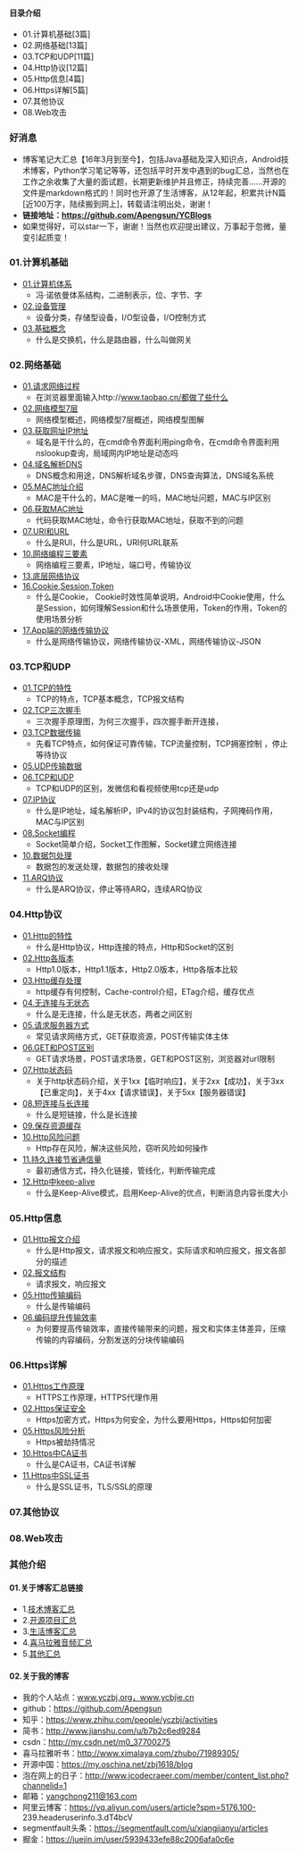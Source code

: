 #### 目录介绍
- 01.计算机基础[3篇]
- 02.网络基础[13篇]
- 03.TCP和UDP[11篇]
- 04.Http协议[12篇]
- 05.Http信息[4篇]
- 06.Https详解[5篇]
- 07.其他协议
- 08.Web攻击


### 好消息
- 博客笔记大汇总【16年3月到至今】，包括Java基础及深入知识点，Android技术博客，Python学习笔记等等，还包括平时开发中遇到的bug汇总，当然也在工作之余收集了大量的面试题，长期更新维护并且修正，持续完善……开源的文件是markdown格式的！同时也开源了生活博客，从12年起，积累共计N篇[近100万字，陆续搬到网上]，转载请注明出处，谢谢！
- **链接地址：https://github.com/Apengsun/YCBlogs**
- 如果觉得好，可以star一下，谢谢！当然也欢迎提出建议，万事起于忽微，量变引起质变！



### 01.计算机基础
- [01.计算机体系](https://github.com/Apengsun/YCBlogs/blob/master/net/%E8%AE%A1%E7%AE%97%E6%9C%BA%E5%9F%BA%E7%A1%80/01.%E8%AE%A1%E7%AE%97%E6%9C%BA%E4%BD%93%E7%B3%BB.md)
    - 冯·诺依曼体系结构，二进制表示，位、字节、字
- [02.设备管理](https://github.com/Apengsun/YCBlogs/blob/master/net/%E8%AE%A1%E7%AE%97%E6%9C%BA%E5%9F%BA%E7%A1%80/02.%E8%AE%BE%E5%A4%87%E7%AE%A1%E7%90%86.md)
    - 设备分类，存储型设备，I/O型设备，I/O控制方式
- [03.基础概念](https://github.com/Apengsun/YCBlogs/blob/master/net/%E8%AE%A1%E7%AE%97%E6%9C%BA%E5%9F%BA%E7%A1%80/03.%E5%9F%BA%E7%A1%80%E6%A6%82%E5%BF%B5.md)
    - 什么是交换机，什么是路由器，什么叫做网关



### 02.网络基础
- [01.请求网络过程](https://github.com/Apengsun/YCBlogs/blob/master/net/%E7%BD%91%E7%BB%9C%E5%9F%BA%E7%A1%80/01.%E8%AF%B7%E6%B1%82%E7%BD%91%E7%BB%9C%E8%BF%87%E7%A8%8B.md)
    - 在浏览器里面输入http://www.taobao.cn/都做了些什么
- [02.网络模型7层](https://github.com/Apengsun/YCBlogs/blob/master/net/%E7%BD%91%E7%BB%9C%E5%9F%BA%E7%A1%80/02.%E7%BD%91%E7%BB%9C%E6%A8%A1%E5%9E%8B7%E5%B1%82.md)
    - 网络模型概述，网络模型7层概述，网络模型图解
- [03.获取网址IP地址](https://github.com/Apengsun/YCBlogs/blob/master/net/%E7%BD%91%E7%BB%9C%E5%9F%BA%E7%A1%80/03.%E8%8E%B7%E5%8F%96%E7%BD%91%E5%9D%80IP%E5%9C%B0%E5%9D%80.md)
    - 域名是干什么的，在cmd命令界面利用ping命令，在cmd命令界面利用nslookup查询，局域网内IP地址是动态吗
- [04.域名解析DNS](https://github.com/Apengsun/YCBlogs/blob/master/net/%E7%BD%91%E7%BB%9C%E5%9F%BA%E7%A1%80/04.%E5%9F%9F%E5%90%8D%E8%A7%A3%E6%9E%90DNS.md)
    - DNS概念和用途，DNS解析域名步骤，DNS查询算法，DNS域名系统
- [05.MAC地址介绍](https://github.com/Apengsun/YCBlogs/blob/master/net/%E7%BD%91%E7%BB%9C%E5%9F%BA%E7%A1%80/05.MAC%E5%9C%B0%E5%9D%80%E4%BB%8B%E7%BB%8D.md)
    - MAC是干什么的，MAC是唯一的吗，MAC地址问题，MAC与IP区别
- [06.获取MAC地址](https://github.com/Apengsun/YCBlogs/blob/master/net/%E7%BD%91%E7%BB%9C%E5%9F%BA%E7%A1%80/06.%E8%8E%B7%E5%8F%96MAC%E5%9C%B0%E5%9D%80.md)
    - 代码获取MAC地址，命令行获取MAC地址，获取不到的问题
- [07.URI和URL](https://github.com/Apengsun/YCBlogs/blob/master/net/%E7%BD%91%E7%BB%9C%E5%9F%BA%E7%A1%80/07.URI%E5%92%8CURL.md)
    - 什么是RUI，什么是URL，URI何URL联系
- [10.网络编程三要素](https://github.com/Apengsun/YCBlogs/blob/master/net/%E7%BD%91%E7%BB%9C%E5%9F%BA%E7%A1%80/10.%E7%BD%91%E7%BB%9C%E7%BC%96%E7%A8%8B%E4%B8%89%E8%A6%81%E7%B4%A0.md)
    - 网络编程三要素，IP地址，端口号，传输协议
- [13.底层网络协议](https://github.com/Apengsun/YCBlogs/blob/master/net/%E7%BD%91%E7%BB%9C%E5%9F%BA%E7%A1%80/13.%E5%BA%95%E5%B1%82%E7%BD%91%E7%BB%9C%E5%8D%8F%E8%AE%AE.md)
- [16.Cookie,Session,Token](https://github.com/Apengsun/YCBlogs/blob/master/net/%E7%BD%91%E7%BB%9C%E5%9F%BA%E7%A1%80/16.Cookie%2CSession%2CToken.md)
    - 什么是Cookie， Cookie时效性简单说明，Android中Cookie使用，什么是Session，如何理解Session和什么场景使用，Token的作用，Token的使用场景分析
- [17.App端的网络传输协议](https://github.com/Apengsun/YCBlogs/blob/master/net/%E7%BD%91%E7%BB%9C%E5%9F%BA%E7%A1%80/17.App%E7%AB%AF%E7%9A%84%E7%BD%91%E7%BB%9C%E4%BC%A0%E8%BE%93%E5%8D%8F%E8%AE%AE.md)
    - 什么是网络传输协议，网络传输协议-XML，网络传输协议-JSON





### 03.TCP和UDP
- [01.TCP的特性](https://github.com/Apengsun/YCBlogs/blob/master/net/TCP%E5%92%8CUDP/01.TCP%E7%9A%84%E7%89%B9%E6%80%A7.md)
    - TCP的特点，TCP基本概念，TCP报文结构
- [02.TCP三次握手](https://github.com/Apengsun/YCBlogs/blob/master/net/TCP%E5%92%8CUDP/02.TCP%E4%B8%89%E6%AC%A1%E6%8F%A1%E6%89%8B.md)
    - 三次握手原理图，为何三次握手，四次握手断开连接，
- [03.TCP数据传输](https://github.com/Apengsun/YCBlogs/blob/master/net/TCP%E5%92%8CUDP/03.TCP%E6%95%B0%E6%8D%AE%E4%BC%A0%E8%BE%93.md)
    - 先看TCP特点，如何保证可靠传输，TCP流量控制，TCP拥塞控制 ，停止等待协议 
- [05.UDP传输数据](https://github.com/Apengsun/YCBlogs/blob/master/net/TCP%E5%92%8CUDP/05.UDP%E4%BC%A0%E8%BE%93%E6%95%B0%E6%8D%AE.md)
- [06.TCP和UDP](https://github.com/Apengsun/YCBlogs/blob/master/net/TCP%E5%92%8CUDP/06.TCP%E5%92%8CUDP.md)
    - TCP和UDP的区别，发微信和看视频使用tcp还是udp
- [07.IP协议](https://github.com/Apengsun/YCBlogs/blob/master/net/TCP%E5%92%8CUDP/07.IP%E5%8D%8F%E8%AE%AE.md)
    - 什么是IP地址，域名解析IP，IPv4的协议包封装结构，子网掩码作用，MAC与IP区别
- [08.Socket编程](https://github.com/Apengsun/YCBlogs/blob/master/net/TCP%E5%92%8CUDP/08.Socket%E7%BC%96%E7%A8%8B.md)
    - Socket简单介绍，Socket工作图解，Socket建立网络连接
- [10.数据包处理](https://github.com/Apengsun/YCBlogs/blob/master/net/TCP%E5%92%8CUDP/10.%E6%95%B0%E6%8D%AE%E5%8C%85%E5%A4%84%E7%90%86.md)
    - 数据包的发送处理，数据包的接收处理
- [11.ARQ协议](https://github.com/Apengsun/YCBlogs/blob/master/net/TCP%E5%92%8CUDP/11.ARQ%E5%8D%8F%E8%AE%AE.md)
    - 什么是ARQ协议，停止等待ARQ，连续ARQ协议


### 04.Http协议
- [01.Http的特性](https://github.com/Apengsun/YCBlogs/blob/master/net/Http%E5%8D%8F%E8%AE%AE/01.Http%E7%9A%84%E7%89%B9%E6%80%A7.md)
    - 什么是Http协议，Http连接的特点，Http和Socket的区别
- [02.Http各版本](https://github.com/Apengsun/YCBlogs/blob/master/net/Http%E5%8D%8F%E8%AE%AE/02.Http%E5%90%84%E7%89%88%E6%9C%AC.md)
    - Http1.0版本，Http1.1版本，Http2.0版本，Http各版本比较
- [03.Http缓存处理](https://github.com/Apengsun/YCBlogs/blob/master/net/Http%E5%8D%8F%E8%AE%AE/03.Http%E7%BC%93%E5%AD%98%E5%A4%84%E7%90%86.md)
    - http缓存有何控制，Cache-control介绍，ETag介绍，缓存优点
- [04.无连接与无状态](https://github.com/Apengsun/YCBlogs/blob/master/net/Http%E5%8D%8F%E8%AE%AE/04.%E6%97%A0%E8%BF%9E%E6%8E%A5%E4%B8%8E%E6%97%A0%E7%8A%B6%E6%80%81.md)
    - 什么是无连接，什么是无状态，两者之间区别
- [05.请求服务器方式](https://github.com/Apengsun/YCBlogs/blob/master/net/Http%E5%8D%8F%E8%AE%AE/05.%E8%AF%B7%E6%B1%82%E6%9C%8D%E5%8A%A1%E5%99%A8%E6%96%B9%E5%BC%8F.md)
    - 常见请求网络方式，GET获取资源，POST传输实体主体
- [06.GET和POST区别](https://github.com/Apengsun/YCBlogs/blob/master/net/Http%E5%8D%8F%E8%AE%AE/06.GET%E5%92%8CPOST%E5%8C%BA%E5%88%AB.md)
    - GET请求场景，POST请求场景，GET和POST区别，浏览器对url限制
- [07.Http状态码](https://github.com/Apengsun/YCBlogs/blob/master/net/Http%E5%8D%8F%E8%AE%AE/07.Http%E7%8A%B6%E6%80%81%E7%A0%81.md)
    - 关于http状态码介绍，关于1xx【临时响应】，关于2xx【成功】，关于3xx【已重定向】，关于4xx【请求错误】，关于5xx【服务器错误】
- [08.短连接与长连接](https://github.com/Apengsun/YCBlogs/blob/master/net/Http%E5%8D%8F%E8%AE%AE/08.%E7%9F%AD%E8%BF%9E%E6%8E%A5%E4%B8%8E%E9%95%BF%E8%BF%9E%E6%8E%A5.md)
    - 什么是短链接，什么是长连接
- [09.保存资源缓存](https://github.com/Apengsun/YCBlogs/blob/master/net/Http%E5%8D%8F%E8%AE%AE/09.%E4%BF%9D%E5%AD%98%E8%B5%84%E6%BA%90%E7%BC%93%E5%AD%98.md)
- [10.Http风险问题](https://github.com/Apengsun/YCBlogs/blob/master/net/Http%E5%8D%8F%E8%AE%AE/10.Http%E9%A3%8E%E9%99%A9%E9%97%AE%E9%A2%98.md)
    - Http存在风险，解决这些风险，窃听风险如何操作
- [11.持久连接节省通信量](https://github.com/Apengsun/YCBlogs/blob/master/net/Http%E5%8D%8F%E8%AE%AE/11.%E6%8C%81%E4%B9%85%E8%BF%9E%E6%8E%A5%E8%8A%82%E7%9C%81%E9%80%9A%E4%BF%A1%E9%87%8F.md)
    - 最初通信方式，持久化链接，管线化，判断传输完成
- [12.Http中keep-alive](https://github.com/Apengsun/YCBlogs/blob/master/net/Http%E5%8D%8F%E8%AE%AE/12.Http%E4%B8%ADkeep-alive.md)
    - 什么是Keep-Alive模式，启用Keep-Alive的优点，判断消息内容长度大小


### 05.Http信息
- [01.Http报文介绍](https://github.com/Apengsun/YCBlogs/blob/master/net/Http%E4%BF%A1%E6%81%AF/01.Http%E6%8A%A5%E6%96%87%E4%BB%8B%E7%BB%8D.md)
    - 什么是Http报文，请求报文和响应报文，实际请求和响应报文，报文各部分的描述
- [02.报文结构](https://github.com/Apengsun/YCBlogs/blob/master/net/Http%E4%BF%A1%E6%81%AF/02.%E6%8A%A5%E6%96%87%E7%BB%93%E6%9E%84.md)
    - 请求报文，响应报文
- [05.Http传输编码](https://github.com/Apengsun/YCBlogs/blob/master/net/Http%E4%BF%A1%E6%81%AF/05.Http%E4%BC%A0%E8%BE%93%E7%BC%96%E7%A0%81.md)
    - 什么是传输编码
- [06.编码提升传输效率](https://github.com/Apengsun/YCBlogs/blob/master/net/Http%E4%BF%A1%E6%81%AF/06.%E7%BC%96%E7%A0%81%E6%8F%90%E5%8D%87%E4%BC%A0%E8%BE%93%E6%95%88%E7%8E%87.md)
    - 为何要提高传输效率，直接传输带来的问题，报文和实体主体差异，压缩传输的内容编码，分割发送的分块传输编码




### 06.Https详解
- [01.Https工作原理](https://github.com/Apengsun/YCBlogs/blob/master/net/Https%E8%AF%A6%E8%A7%A3/01.Https%E5%B7%A5%E4%BD%9C%E5%8E%9F%E7%90%86.md)
    - HTTPS工作原理，HTTPS代理作用
- [02.Https保证安全](https://github.com/Apengsun/YCBlogs/blob/master/net/Https%E8%AF%A6%E8%A7%A3/02.Https%E4%BF%9D%E8%AF%81%E5%AE%89%E5%85%A8.md)
    - Https加密方式，Https为何安全，为什么要用Https，Https如何加密
- [05.Https风险分析](https://github.com/Apengsun/YCBlogs/blob/master/net/Https%E8%AF%A6%E8%A7%A3/05.Https%E9%A3%8E%E9%99%A9%E5%88%86%E6%9E%90.md)
    - Https被劫持情况
- [10.Https中CA证书](https://github.com/Apengsun/YCBlogs/blob/master/net/Https%E8%AF%A6%E8%A7%A3/10.Https%E4%B8%ADCA%E8%AF%81%E4%B9%A6.md)
    - 什么是CA证书，CA证书详解
- [11.Https中SSL证书](https://github.com/Apengsun/YCBlogs/blob/master/net/Https%E8%AF%A6%E8%A7%A3/11.Https%E4%B8%ADSSL%E8%AF%81%E4%B9%A6.md)
    - 什么是SSL证书，TLS/SSL的原理



### 07.其他协议



### 08.Web攻击




### 其他介绍
#### 01.关于博客汇总链接
- 1.[技术博客汇总](https://www.jianshu.com/p/614cb839182c)
- 2.[开源项目汇总](https://blog.csdn.net/m0_37700275/article/details/80863574)
- 3.[生活博客汇总](https://blog.csdn.net/m0_37700275/article/details/79832978)
- 4.[喜马拉雅音频汇总](https://www.jianshu.com/p/f665de16d1eb)
- 5.[其他汇总](https://www.jianshu.com/p/53017c3fc75d)



#### 02.关于我的博客
- 我的个人站点：www.yczbj.org，www.ycbjie.cn
- github：https://github.com/Apengsun
- 知乎：https://www.zhihu.com/people/yczbj/activities
- 简书：http://www.jianshu.com/u/b7b2c6ed9284
- csdn：http://my.csdn.net/m0_37700275
- 喜马拉雅听书：http://www.ximalaya.com/zhubo/71989305/
- 开源中国：https://my.oschina.net/zbj1618/blog
- 泡在网上的日子：http://www.jcodecraeer.com/member/content_list.php?channelid=1
- 邮箱：yangchong211@163.com
- 阿里云博客：https://yq.aliyun.com/users/article?spm=5176.100- 239.headeruserinfo.3.dT4bcV
- segmentfault头条：https://segmentfault.com/u/xiangjianyu/articles
- 掘金：https://juejin.im/user/5939433efe88c2006afa0c6e





















